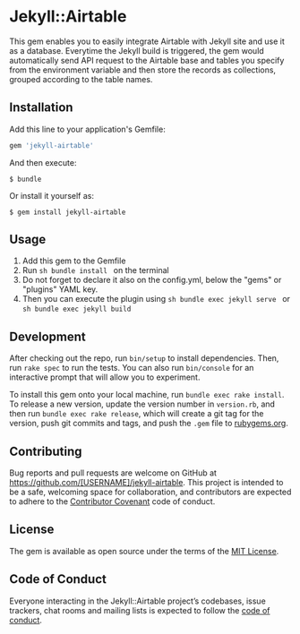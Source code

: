 # Jekyll::Airtable

This gem enables you to easily integrate Airtable with Jekyll site and use it as a database. Everytime the Jekyll build is triggered, the gem would automatically send API request to the Airtable base and tables you specify from the environment variable and then store the records as collections, grouped according to the table names.

## Installation

Add this line to your application's Gemfile:

```ruby
gem 'jekyll-airtable'
```

And then execute:

    $ bundle

Or install it yourself as:

    $ gem install jekyll-airtable

## Usage

1. Add this gem to the Gemfile
2. Run ```sh bundle install ``` on the terminal
3. Do not forget to declare it also on the config.yml, below the "gems" or "plugins" YAML key.
4. Then you can execute the plugin using ```sh bundle exec jekyll serve ``` or ```sh bundle exec jekyll build ```

## Development

After checking out the repo, run `bin/setup` to install dependencies. Then, run `rake spec` to run the tests. You can also run `bin/console` for an interactive prompt that will allow you to experiment.

To install this gem onto your local machine, run `bundle exec rake install`. To release a new version, update the version number in `version.rb`, and then run `bundle exec rake release`, which will create a git tag for the version, push git commits and tags, and push the `.gem` file to [rubygems.org](https://rubygems.org).

## Contributing

Bug reports and pull requests are welcome on GitHub at https://github.com/[USERNAME]/jekyll-airtable. This project is intended to be a safe, welcoming space for collaboration, and contributors are expected to adhere to the [Contributor Covenant](http://contributor-covenant.org) code of conduct.

## License

The gem is available as open source under the terms of the [MIT License](https://opensource.org/licenses/MIT).

## Code of Conduct

Everyone interacting in the Jekyll::Airtable project’s codebases, issue trackers, chat rooms and mailing lists is expected to follow the [code of conduct](https://github.com/[USERNAME]/jekyll-airtable/blob/master/CODE_OF_CONDUCT.md).
